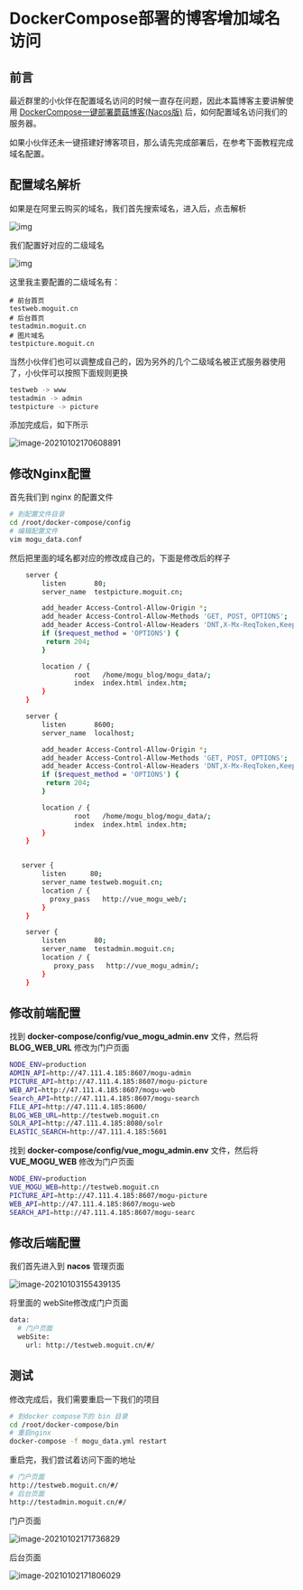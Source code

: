 # DockerCompose部署的博客增加域名访问

## 前言

最近群里的小伙伴在配置域名访问的时候一直存在问题，因此本篇博客主要讲解使用 [DockerCompose一键部署蘑菇博客(Nacos版)](http://www.moguit.cn/#/info?blogOid=565) 后，如何配置域名访问我们的服务器。

如果小伙伴还未一键搭建好博客项目，那么请先完成部署后，在参考下面教程完成域名配置。

## 配置域名解析

如果是在阿里云购买的域名，我们首先搜索域名，进入后，点击解析


![img](images/1578025441424.png)

我们配置好对应的二级域名


![img](images/1578025464834.png)

这里我主要配置的二级域名有：

```
# 前台首页
testweb.moguit.cn
# 后台首页
testadmin.moguit.cn
# 图片域名
testpicture.moguit.cn
```

当然小伙伴们也可以调整成自己的，因为另外的几个二级域名被正式服务器使用了，小伙伴可以按照下面规则更换

```bash
testweb -> www
testadmin -> admin
testpicture -> picture
```

添加完成后，如下所示


![image-20210102170608891](images/image-20210102170608891.png)

## 修改Nginx配置

首先我们到 nginx 的配置文件

```bash
# 到配置文件目录
cd /root/docker-compose/config
# 编辑配置文件
vim mogu_data.conf
```

然后把里面的域名都对应的修改成自己的，下面是修改后的样子

```bash
    server {
        listen       80;
        server_name  testpicture.moguit.cn;

        add_header Access-Control-Allow-Origin *;
        add_header Access-Control-Allow-Methods 'GET, POST, OPTIONS';
        add_header Access-Control-Allow-Headers 'DNT,X-Mx-ReqToken,Keep-Alive,User-Agent,X-Requested-With,If-Modified-Since,Cache-Control,Content-Type,Authorization,lang,access-token';
        if ($request_method = 'OPTIONS') {
         return 204;
        }

        location / {
                root   /home/mogu_blog/mogu_data/;
                index  index.html index.htm;
        }
    }

    server {
        listen       8600;
        server_name  localhost;

        add_header Access-Control-Allow-Origin *;
        add_header Access-Control-Allow-Methods 'GET, POST, OPTIONS';
        add_header Access-Control-Allow-Headers 'DNT,X-Mx-ReqToken,Keep-Alive,User-Agent,X-Requested-With,If-Modified-Since,Cache-Control,Content-Type,Authorization,lang,access-token';
        if ($request_method = 'OPTIONS') {
         return 204;
        }

        location / {
                root   /home/mogu_blog/mogu_data/;
                index  index.html index.htm;
        }
    }


   server {
        listen      80;
        server_name testweb.moguit.cn;
        location / {
          proxy_pass   http://vue_mogu_web/;
        }
    }

    server {
        listen       80;
        server_name  testadmin.moguit.cn;
        location / {
           proxy_pass   http://vue_mogu_admin/;
        }
    }
```

## 修改前端配置

找到 **docker-compose/config/vue_mogu_admin.env** 文件，然后将 **BLOG_WEB_URL** 修改为门户页面

```BASH
NODE_ENV=production
ADMIN_API=http://47.111.4.185:8607/mogu-admin
PICTURE_API=http://47.111.4.185:8607/mogu-picture
WEB_API=http://47.111.4.185:8607/mogu-web
Search_API=http://47.111.4.185:8607/mogu-search
FILE_API=http://47.111.4.185:8600/
BLOG_WEB_URL=http://testweb.moguit.cn
SOLR_API=http://47.111.4.185:8080/solr
ELASTIC_SEARCH=http://47.111.4.185:5601
```

找到 **docker-compose/config/vue_mogu_admin.env** 文件，然后将 **VUE_MOGU_WEB** 修改为门户页面

```bash
NODE_ENV=production
VUE_MOGU_WEB=http://testweb.moguit.cn
PICTURE_API=http://47.111.4.185:8607/mogu-picture
WEB_API=http://47.111.4.185:8607/mogu-web
SEARCH_API=http://47.111.4.185:8607/mogu-searc
```

##  修改后端配置

我们首先进入到 **nacos** 管理页面


![image-20210103155439135](images/image-20210103155439135.png)

将里面的 webSite修改成门户页面

```bash
data:
  # 门户页面
  webSite:
    url: http://testweb.moguit.cn/#/
```

## 测试

修改完成后，我们需要重启一下我们的项目

```bash
# 到docker compose下的 bin 目录
cd /root/docker-compose/bin
# 重启nginx
docker-compose -f mogu_data.yml restart
```

重启完，我们尝试着访问下面的地址

```bash
# 门户页面
http://testweb.moguit.cn/#/
# 后台页面
http://testadmin.moguit.cn/#/
```

门户页面


![image-20210102171736829](images/image-20210102171736829.png)

后台页面


![image-20210102171806029](images/image-20210102171806029.png)
